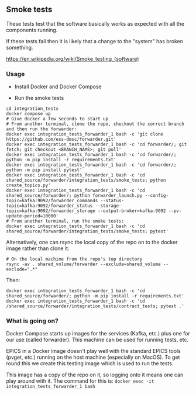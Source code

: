 ## Smoke tests

These tests test that the software basically works as expected with all the components running.

If these tests fail then it is likely that a change to the "system" has broken something.

https://en.wikipedia.org/wiki/Smoke_testing_(software)

### Usage

* Install Docker and Docker Compose

* Run the smoke tests
```commandline
cd integration_tests
docker compose up
# Give docker a few seconds to start up
# From another terminal, clone the repo, checkout the correct branch and then run the forwarder:
docker exec integration_tests_forwarder_1 bash -c 'git clone https://github.com/ess-dmsc/forwarder.git'
docker exec integration_tests_forwarder_1 bash -c 'cd forwarder/; git fetch; git checkout <BRANCH_NAME>; git pull'
docker exec integration_tests_forwarder_1 bash -c 'cd forwarder/; python -m pip install -r requirements.txt'
docker exec integration_tests_forwarder_1 bash -c 'cd forwarder/; python -m pip install pytest'
docker exec integration_tests_forwarder_1 bash -c 'cd shared_source/forwarder/integration_tests/smoke_tests; python create_topics.py'
docker exec integration_tests_forwarder_1 bash -c 'cd shared_source/forwarder/; python forwarder_launch.py --config-topic=kafka:9092/forwarder_commands --status-topic=kafka:9092/forwarder_status --storage-topic=kafka:9092/forwarder_storage --output-broker=kafka:9092 --pv-update-period=10000'
# From another terminal, run the smoke tests:
docker exec integration_tests_forwarder_1 bash -c 'cd shared_source/forwarder/integration_tests/smoke_tests; pytest'       
```
Alternatively, one can rsync the local copy of the repo on to the docker image rather than clone it:
```
# On the local machine from the repo's top directory
rsync -av . shared_volume/forwarder --exclude=shared_volume --exclude=".*" 
```
Then:
```
docker exec integration_tests_forwarder_1 bash -c 'cd shared_source/forwarder/; python -m pip install -r requirements.txt'
docker exec integration_tests_forwarder_1 bash -c 'cd /shared_source/forwarder/integration_tests/contract_tests; pytest .'
```

### What is going on?

Docker Compose starts up images for the services (Kafka, etc.) plus one for our use (called forwarder). This machine can be
used for running tests, etc.

EPICS in a Docker image doesn't play well with the standard EPICS tools (pvget, etc.) running on the host machine 
(especially on MacOS).
To get round this we create this testing image which is used to run the tests.

This image has a copy of the repo on it, so logging onto it means one can play around with it. The command for this is:
`docker exec -it integration_tests_forwarder_1 bash`